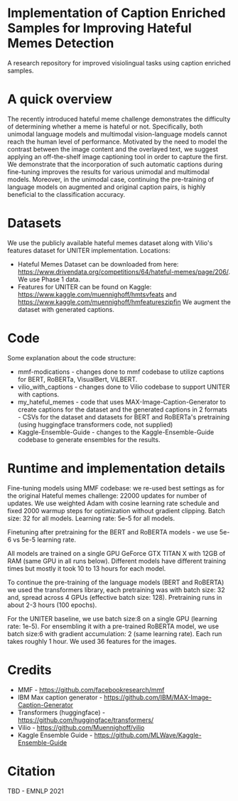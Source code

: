 # Implementation of Caption Enriched Samples for Improving Hateful Memes Detection
A research repository for improved visiolingual tasks using caption enriched samples.

# A quick overview
The recently introduced hateful meme challenge demonstrates the difficulty of determining whether a meme is hateful or not. Specifically, both unimodal language models and multimodal vision-language models cannot reach the human level of performance. Motivated by the need to model the contrast between the image content and the overlayed text, we suggest applying an off-the-shelf image captioning tool in order to capture the first. We demonstrate that the incorporation of such automatic captions during fine-tuning improves the results for various unimodal and multimodal models. Moreover, in the unimodal case, continuing the pre-training of language models on augmented and original caption pairs, is highly beneficial to the classification accuracy.

# Datasets
We use the publicly available hateful memes dataset along with Vilio's features dataset for UNITER implementation.
Locations:
* Hateful Memes Dataset can be downloaded from here: https://www.drivendata.org/competitions/64/hateful-memes/page/206/. We use Phase 1 data.
* Features for UNITER can be found on Kaggle: https://www.kaggle.com/muennighoff/hmtsvfeats and https://www.kaggle.com/muennighoff/hmfeatureszipfin
We augment the dataset with generated captions. 

# Code
Some explanation about the code structure:
  * mmf-modications - changes done to mmf codebase to utilize captions for BERT, RoBERTa, VisualBert, ViLBERT. 
  * vilio\_with\_captions - changes done to Vilio codebase to support UNITER with captions.
  * my\_hateful\_memes - code that uses MAX-Image-Caption-Generator to create captions for the dataset and the generated captions in 2 formats - CSVs for the dataset and datasets for BERT and RoBERTa's pretraining (using huggingface transformers code, not supplied)
  * Kaggle-Ensemble-Guide - changes to the Kaggle-Ensemble-Guide codebase to generate ensembles for the results.

# Runtime and implementation details
Fine-tuning models using MMF codebase: we re-used best settings as for the original Hateful memes challenge:
22000 updates for number of updates. We use weighted Adam with cosine learning rate schedule and fixed 2000 warmup steps for optimization without gradient clipping. 
Batch size: 32 for all models.
Learning rate: 5e-5 for all models.

Finetuning after pretraining for the BERT and RoBERTA models - we use 5e-6 vs 5e-5  learning rate. 

All models are trained on a single GPU GeForce GTX TITAN X with 12GB of RAM (same GPU in all runs below). Different models have different training times but mostly it took 10 to 13 hours for each model.

To continue the pre-training of the language models (BERT and RoBERTA) we used the transformers library, each pretraining was with batch size: 32 and, spread across 4 GPUs (effective batch size: 128). Pretraining runs in about 2-3 hours (100 epochs).

For the UNITER baseline, we use batch size:8 on a single GPU (learning rate: 1e-5). For ensembling it with a pre-trained RoBERTA model, we use batch size:6 with gradient accumulation: 2 (same learning rate). Each run takes roughly 1 hour. We used 36 features for the images.

# Credits
* MMF - https://github.com/facebookresearch/mmf
* IBM Max caption generator - https://github.com/IBM/MAX-Image-Caption-Generator
* Transformers (huggingface) - https://github.com/huggingface/transformers/
* Vilio - https://github.com/Muennighoff/vilio
* Kaggle Ensemble Guide - https://github.com/MLWave/Kaggle-Ensemble-Guide


# Citation 
TBD - EMNLP 2021

